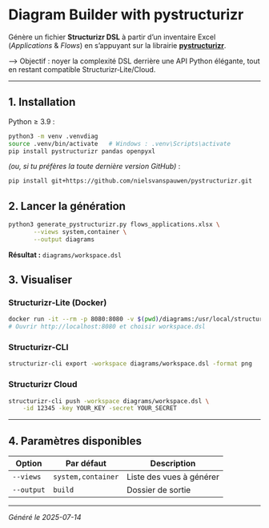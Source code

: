 
# Diagram Builder with **pystructurizr**

Génère un fichier **Structurizr DSL** à partir d’un inventaire Excel (*Applications* & *Flows*) en s’appuyant sur la librairie **[pystructurizr](https://github.com/nielsvanspauwen/pystructurizr)**.

--> Objectif : noyer la complexité DSL derrière une API Python élégante, tout en restant compatible Structurizr‑Lite/Cloud.

---

## 1. Installation

Python ≥ 3.9 :

```bash
python3 -m venv .venvdiag
source .venv/bin/activate   # Windows : .venv\Scripts\activate
pip install pystructurizr pandas openpyxl
```

*(ou, si tu préfères la toute dernière version GitHub)* :

```bash
pip install git+https://github.com/nielsvanspauwen/pystructurizr.git
```

## 2. Lancer la génération

```bash
python3 generate_pystructurizr.py flows_applications.xlsx \
       --views system,container \
       --output diagrams
```

**Résultat :** `diagrams/workspace.dsl`

## 3. Visualiser

### Structurizr‑Lite (Docker)

```bash
docker run -it --rm -p 8080:8080 -v $(pwd)/diagrams:/usr/local/structurizr structurizr/lite
# Ouvrir http://localhost:8080 et choisir workspace.dsl
```

### Structurizr‑CLI

```bash
structurizr-cli export -workspace diagrams/workspace.dsl -format png
```

### Structurizr Cloud

```bash
structurizr-cli push -workspace diagrams/workspace.dsl \
    -id 12345 -key YOUR_KEY -secret YOUR_SECRET
```

---

## 4. Paramètres disponibles

| Option | Par défaut | Description |
|--------|------------|-------------|
| `--views` | `system,container` | Liste des vues à générer |
| `--output` | `build` | Dossier de sortie |

---

_Généré le 2025-07-14_
